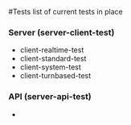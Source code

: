 #Tests
list of current tests in place

### Server (server-client-test)
  * client-realtime-test
  * client-standard-test
  * client-system-test
  * client-turnbased-test
### API (server-api-test)
  * 
